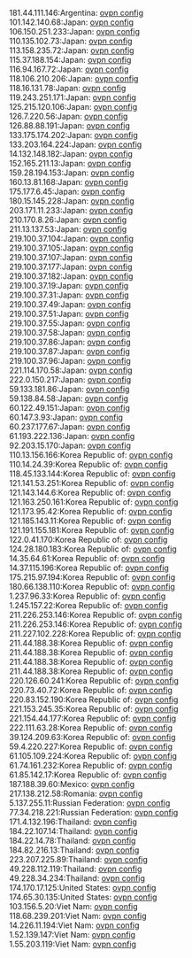 181.44.111.146:Argentina: [ovpn config](vpn/181_44_111_146.ovpn)  
101.142.140.68:Japan: [ovpn config](vpn/101_142_140_68.ovpn)  
106.150.251.233:Japan: [ovpn config](vpn/106_150_251_233.ovpn)  
110.135.102.73:Japan: [ovpn config](vpn/110_135_102_73.ovpn)  
113.158.235.72:Japan: [ovpn config](vpn/113_158_235_72.ovpn)  
115.37.188.154:Japan: [ovpn config](vpn/115_37_188_154.ovpn)  
116.94.167.72:Japan: [ovpn config](vpn/116_94_167_72.ovpn)  
118.106.210.206:Japan: [ovpn config](vpn/118_106_210_206.ovpn)  
118.16.131.78:Japan: [ovpn config](vpn/118_16_131_78.ovpn)  
119.243.251.171:Japan: [ovpn config](vpn/119_243_251_171.ovpn)  
125.215.120.106:Japan: [ovpn config](vpn/125_215_120_106.ovpn)  
126.7.220.56:Japan: [ovpn config](vpn/126_7_220_56.ovpn)  
126.88.88.191:Japan: [ovpn config](vpn/126_88_88_191.ovpn)  
133.175.174.202:Japan: [ovpn config](vpn/133_175_174_202.ovpn)  
133.203.164.224:Japan: [ovpn config](vpn/133_203_164_224.ovpn)  
14.132.148.182:Japan: [ovpn config](vpn/14_132_148_182.ovpn)  
152.165.211.13:Japan: [ovpn config](vpn/152_165_211_13.ovpn)  
159.28.194.153:Japan: [ovpn config](vpn/159_28_194_153.ovpn)  
160.13.81.168:Japan: [ovpn config](vpn/160_13_81_168.ovpn)  
175.177.6.45:Japan: [ovpn config](vpn/175_177_6_45.ovpn)  
180.15.145.228:Japan: [ovpn config](vpn/180_15_145_228.ovpn)  
203.171.11.233:Japan: [ovpn config](vpn/203_171_11_233.ovpn)  
210.170.8.26:Japan: [ovpn config](vpn/210_170_8_26.ovpn)  
211.13.137.53:Japan: [ovpn config](vpn/211_13_137_53.ovpn)  
219.100.37.104:Japan: [ovpn config](vpn/219_100_37_104.ovpn)  
219.100.37.105:Japan: [ovpn config](vpn/219_100_37_105.ovpn)  
219.100.37.107:Japan: [ovpn config](vpn/219_100_37_107.ovpn)  
219.100.37.177:Japan: [ovpn config](vpn/219_100_37_177.ovpn)  
219.100.37.182:Japan: [ovpn config](vpn/219_100_37_182.ovpn)  
219.100.37.19:Japan: [ovpn config](vpn/219_100_37_19.ovpn)  
219.100.37.31:Japan: [ovpn config](vpn/219_100_37_31.ovpn)  
219.100.37.49:Japan: [ovpn config](vpn/219_100_37_49.ovpn)  
219.100.37.51:Japan: [ovpn config](vpn/219_100_37_51.ovpn)  
219.100.37.55:Japan: [ovpn config](vpn/219_100_37_55.ovpn)  
219.100.37.58:Japan: [ovpn config](vpn/219_100_37_58.ovpn)  
219.100.37.86:Japan: [ovpn config](vpn/219_100_37_86.ovpn)  
219.100.37.87:Japan: [ovpn config](vpn/219_100_37_87.ovpn)  
219.100.37.96:Japan: [ovpn config](vpn/219_100_37_96.ovpn)  
221.114.170.58:Japan: [ovpn config](vpn/221_114_170_58.ovpn)  
222.0.150.217:Japan: [ovpn config](vpn/222_0_150_217.ovpn)  
59.133.181.86:Japan: [ovpn config](vpn/59_133_181_86.ovpn)  
59.138.84.58:Japan: [ovpn config](vpn/59_138_84_58.ovpn)  
60.122.49.151:Japan: [ovpn config](vpn/60_122_49_151.ovpn)  
60.147.3.93:Japan: [ovpn config](vpn/60_147_3_93.ovpn)  
60.237.177.67:Japan: [ovpn config](vpn/60_237_177_67.ovpn)  
61.193.222.136:Japan: [ovpn config](vpn/61_193_222_136.ovpn)  
92.203.15.170:Japan: [ovpn config](vpn/92_203_15_170.ovpn)  
110.13.156.166:Korea Republic of: [ovpn config](vpn/110_13_156_166.ovpn)  
110.14.24.39:Korea Republic of: [ovpn config](vpn/110_14_24_39.ovpn)  
118.45.133.144:Korea Republic of: [ovpn config](vpn/118_45_133_144.ovpn)  
121.141.53.251:Korea Republic of: [ovpn config](vpn/121_141_53_251.ovpn)  
121.143.144.6:Korea Republic of: [ovpn config](vpn/121_143_144_6.ovpn)  
121.163.250.161:Korea Republic of: [ovpn config](vpn/121_163_250_161.ovpn)  
121.173.95.42:Korea Republic of: [ovpn config](vpn/121_173_95_42.ovpn)  
121.185.143.11:Korea Republic of: [ovpn config](vpn/121_185_143_11.ovpn)  
121.191.155.181:Korea Republic of: [ovpn config](vpn/121_191_155_181.ovpn)  
122.0.41.170:Korea Republic of: [ovpn config](vpn/122_0_41_170.ovpn)  
124.28.180.183:Korea Republic of: [ovpn config](vpn/124_28_180_183.ovpn)  
14.35.64.61:Korea Republic of: [ovpn config](vpn/14_35_64_61.ovpn)  
14.37.115.196:Korea Republic of: [ovpn config](vpn/14_37_115_196.ovpn)  
175.215.97.194:Korea Republic of: [ovpn config](vpn/175_215_97_194.ovpn)  
180.66.138.110:Korea Republic of: [ovpn config](vpn/180_66_138_110.ovpn)  
1.237.96.33:Korea Republic of: [ovpn config](vpn/1_237_96_33.ovpn)  
1.245.157.22:Korea Republic of: [ovpn config](vpn/1_245_157_22.ovpn)  
211.226.253.146:Korea Republic of: [ovpn config](vpn/211_226_253_146.ovpn)  
211.226.253.146:Korea Republic of: [ovpn config](vpn/211_226_253_146.ovpn)  
211.227.102.228:Korea Republic of: [ovpn config](vpn/211_227_102_228.ovpn)  
211.44.188.38:Korea Republic of: [ovpn config](vpn/211_44_188_38.ovpn)  
211.44.188.38:Korea Republic of: [ovpn config](vpn/211_44_188_38.ovpn)  
211.44.188.38:Korea Republic of: [ovpn config](vpn/211_44_188_38.ovpn)  
211.44.188.38:Korea Republic of: [ovpn config](vpn/211_44_188_38.ovpn)  
220.126.60.241:Korea Republic of: [ovpn config](vpn/220_126_60_241.ovpn)  
220.73.40.72:Korea Republic of: [ovpn config](vpn/220_73_40_72.ovpn)  
220.83.152.190:Korea Republic of: [ovpn config](vpn/220_83_152_190.ovpn)  
221.153.245.35:Korea Republic of: [ovpn config](vpn/221_153_245_35.ovpn)  
221.154.44.177:Korea Republic of: [ovpn config](vpn/221_154_44_177.ovpn)  
222.111.63.28:Korea Republic of: [ovpn config](vpn/222_111_63_28.ovpn)  
39.124.209.63:Korea Republic of: [ovpn config](vpn/39_124_209_63.ovpn)  
59.4.220.227:Korea Republic of: [ovpn config](vpn/59_4_220_227.ovpn)  
61.105.109.224:Korea Republic of: [ovpn config](vpn/61_105_109_224.ovpn)  
61.74.161.232:Korea Republic of: [ovpn config](vpn/61_74_161_232.ovpn)  
61.85.142.17:Korea Republic of: [ovpn config](vpn/61_85_142_17.ovpn)  
187.188.39.60:Mexico: [ovpn config](vpn/187_188_39_60.ovpn)  
217.138.212.58:Romania: [ovpn config](vpn/217_138_212_58.ovpn)  
5.137.255.11:Russian Federation: [ovpn config](vpn/5_137_255_11.ovpn)  
77.34.218.221:Russian Federation: [ovpn config](vpn/77_34_218_221.ovpn)  
171.4.132.196:Thailand: [ovpn config](vpn/171_4_132_196.ovpn)  
184.22.107.14:Thailand: [ovpn config](vpn/184_22_107_14.ovpn)  
184.22.14.78:Thailand: [ovpn config](vpn/184_22_14_78.ovpn)  
184.82.216.13:Thailand: [ovpn config](vpn/184_82_216_13.ovpn)  
223.207.225.89:Thailand: [ovpn config](vpn/223_207_225_89.ovpn)  
49.228.112.119:Thailand: [ovpn config](vpn/49_228_112_119.ovpn)  
49.228.34.234:Thailand: [ovpn config](vpn/49_228_34_234.ovpn)  
174.170.17.125:United States: [ovpn config](vpn/174_170_17_125.ovpn)  
174.65.30.135:United States: [ovpn config](vpn/174_65_30_135.ovpn)  
103.156.5.20:Viet Nam: [ovpn config](vpn/103_156_5_20.ovpn)  
118.68.239.201:Viet Nam: [ovpn config](vpn/118_68_239_201.ovpn)  
14.226.11.194:Viet Nam: [ovpn config](vpn/14_226_11_194.ovpn)  
1.52.139.147:Viet Nam: [ovpn config](vpn/1_52_139_147.ovpn)  
1.55.203.119:Viet Nam: [ovpn config](vpn/1_55_203_119.ovpn)  

